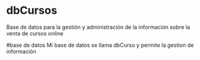 # dbCursos
Base de datos para la gestión y administración de la información sobre la venta de cursos online

#base de datos
Mi base de datos se llama dbCurso y permite la gestion de información 